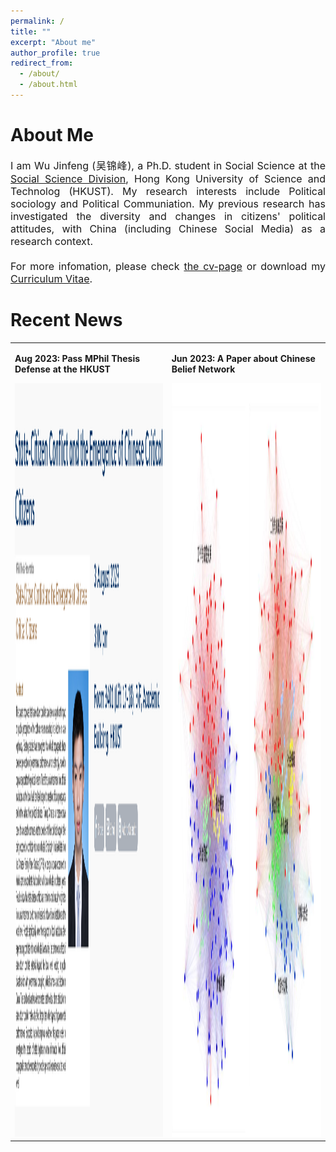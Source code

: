 ```yaml
---
permalink: /
title: ""
excerpt: "About me"
author_profile: true
redirect_from: 
  - /about/
  - /about.html
---
```


<i class="fa fa-fw fa-drivers-license"></i> About Me
======
<p align="justify">
<font size = 3> I am Wu Jinfeng (吴锦峰), a Ph.D. student in Social Science at the <a href="https://sosc.hkust.edu.hk/">Social Science Division</a>, Hong Kong University of Science and Technolog (HKUST). My research interests include Political sociology and Political Communiation. My previous research has investigated the diversity and changes in citizens' political attitudes, with China (including Chinese Social Media) as a research context.
<br>
<br>
For more infomation, please check <a href="https://wujinfeng0715.github.io/cv/">the cv-page</a> or download my <a href="https://wujinfeng0715.github.io//files/CV-JinfengWu-20230903.pdf">Curriculum Vitae</a>. </font>
<br>
</p>

<i class="fa fa-fw fa-rss "></i> Recent News
======
<html>
  <table style="margin-left:auto; margin-right:auto; border:none;">
    <tr style="margin-left:auto; margin-right:auto; border:none;">
      <td style="margin-left:auto; margin-right:auto; border:none;">
        <p><b>Aug 2023: Pass MPhil Thesis Defense at the HKUST</b></p>
        <p>
        </p>
        <a href="https://sosc.hkust.edu.hk/events/state-citizen-conflict-and-emergence-chinese-critical-citizens"><img src='/images/MPhil_Defense.png' height="1206"></a>
      </td>
      <td style="margin-left:auto; margin-right:auto; border:none;">
        <p><b>Jun 2023: A Paper about Chinese Belief Network</b></p>
        <p>
        </p>
        <a href="https://chn.oversea.cnki.net/KCMS/detail/detail.aspx?dbcode=CJFD&dbname=CJFDLAST2023&filename=HFYJ202302003&uniplatform=OVERSEA&v=U2eZyMnRyYeWKOGpr2NzHw4araapRChCAurxmklTrrTlUi4pAJKyVq3aCfHIW2m_"><img src='/images/Belief_Network.png' height="1206"></a>
      </td>
    </tr>
  </table>
</html>

<html> 
<head> 
<style> 
.hidden-image {  
display: none;  
/* visibility: hidden; */ 
}  
</style> 
</head> 
<body> 
<a href='https://clustrmaps.com/site/1bwd2'  title='Visit tracker'><img src="//clustrmaps.com/map_v2.png?cl=ffffff&w=a&t=n&d=vErKoIKYmqOR9Ma1fRhel4OuyPd3lQJX26PGzWHGQCg"/ class="hidden-image" alt="Hidden Image"> 
</body> 
</html> 


